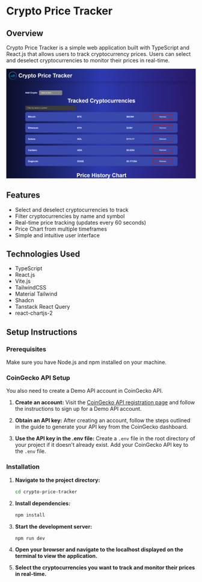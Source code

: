 # Crypto Price Tracker

## Overview

Crypto Price Tracker is a simple web application built with TypeScript and React.js that allows users to track cryptocurrency prices. Users can select and deselect cryptocurrencies to monitor their prices in real-time.

![Crypto Price Tracker Screenshot](./public/AppScreenshot1.png)

## Features

- Select and deselect cryptocurrencies to track
- Filter cryptocurrencies by name and symbol
- Real-time price tracking (updates every 60 seconds)
- Price Chart from multiple timeframes
- Simple and intuitive user interface

## Technologies Used

- TypeScript
- React.js
- Vite.js
- TailwindCSS
- Material Tailwind
- Shadcn
- Tanstack React Query
- react-chartjs-2

## Setup Instructions

### Prerequisites

Make sure you have Node.js and npm installed on your machine.

### CoinGecko API Setup

You also need to create a Demo API account in CoinGecko API.

1. **Create an account:**
   Visit the [CoinGecko API registration page](https://support.coingecko.com/hc/en-us/articles/21880397454233-User-Guide-How-to-sign-up-for-CoinGecko-Demo-API-and-generate-an-API-key) and follow the instructions to sign up for a Demo API account.

2. **Obtain an API key:**
   After creating an account, follow the steps outlined in the guide to generate your API key from the CoinGecko dashboard.

3. **Use the API key in the .env file:**
   Create a `.env` file in the root directory of your project if it doesn't already exist. Add your CoinGecko API key to the `.env` file.

### Installation

1. **Navigate to the project directory:**

   ```bash
   cd crypto-price-tracker
   ```

2. **Install dependencies:**

   ```bash
   npm install
   ```

3. **Start the development server:**

   ```bash
   npm run dev
   ```

4. **Open your browser and navigate to the localhost displayed on the terminal to view the application.**

5. **Select the cryptocurrencies you want to track and monitor their prices in real-time.**
